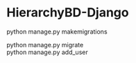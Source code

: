 # HierarchyBD-Django
python manage.py makemigrations 

python manage.py migrate  
 python manage.py add_user 